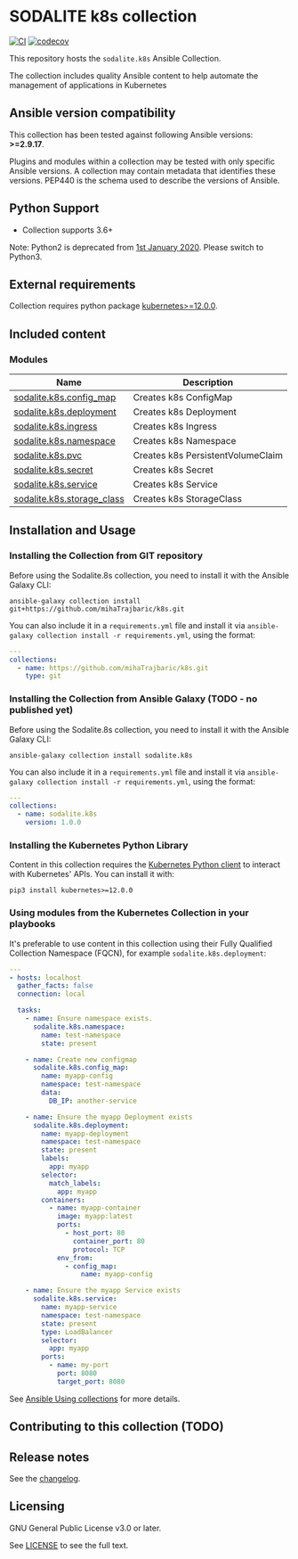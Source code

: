 # SODALITE k8s collection
<!-- Add CI and code coverage badges here. Samples included below. -->
[![CI](https://github.com/mihaTrajbaric/k8s/actions/workflows/ansible-test.yml/badge.svg?event=push)](https://github.com/mihaTrajbaric/k8s/actions/workflows/ansible-test.yml) [![codecov](https://codecov.io/gh/mihaTrajbaric/k8s/branch/main/graph/badge.svg?token=MHBEH17281)](https://codecov.io/gh/mihaTrajbaric/k8s)

<!-- Describe the collection and why a user would want to use it. What does the collection do? -->

This repository hosts the `sodalite.k8s` Ansible Collection.

The collection includes quality Ansible content to help automate the management of applications in Kubernetes

<!--start requires_ansible-->
## Ansible version compatibility

This collection has been tested against following Ansible versions: **>=2.9.17**.

Plugins and modules within a collection may be tested with only specific Ansible versions.
A collection may contain metadata that identifies these versions.
PEP440 is the schema used to describe the versions of Ansible.
<!--end requires_ansible-->

## Python Support

* Collection supports 3.6+

Note: Python2 is deprecated from [1st January 2020](https://www.python.org/doc/sunset-python-2/). Please switch to Python3.

## External requirements

Collection requires python package [kubernetes>=12.0.0](https://pypi.org/project/kubernetes/).

## Included content

<!--start collection content-->
### Modules
Name | Description
--- | ---
[sodalite.k8s.config_map](https://github.com/mihaTrajbaric/k8s/blob/main/docs/sodalite.k8s.config_map_module.rst)|Creates k8s ConfigMap
[sodalite.k8s.deployment](https://github.com/mihaTrajbaric/k8s/blob/main/docs/sodalite.k8s.deployment_module.rst)|Creates k8s Deployment
[sodalite.k8s.ingress](https://github.com/mihaTrajbaric/k8s/blob/main/docs/sodalite.k8s.ingress_module.rst)|Creates k8s Ingress
[sodalite.k8s.namespace](https://github.com/mihaTrajbaric/k8s/blob/main/docs/sodalite.k8s.namespace_module.rst)|Creates k8s Namespace
[sodalite.k8s.pvc](https://github.com/mihaTrajbaric/k8s/blob/main/docs/sodalite.k8s.pvc_module.rst)|Creates k8s PersistentVolumeClaim
[sodalite.k8s.secret](https://github.com/mihaTrajbaric/k8s/blob/main/docs/sodalite.k8s.secret_module.rst)|Creates k8s Secret
[sodalite.k8s.service](https://github.com/mihaTrajbaric/k8s/blob/main/docs/sodalite.k8s.service_module.rst)|Creates k8s Service
[sodalite.k8s.storage_class](https://github.com/mihaTrajbaric/k8s/blob/main/docs/sodalite.k8s.storage_class_module.rst)|Creates k8s StorageClass

<!--end collection content-->

## Installation and Usage

### Installing the Collection from GIT repository

Before using the Sodalite.8s collection, you need to install it with the Ansible Galaxy CLI:

    ansible-galaxy collection install git+https://github.com/mihaTrajbaric/k8s.git

You can also include it in a `requirements.yml` file and install it via `ansible-galaxy collection install -r requirements.yml`, using the format:

```yaml
---
collections:
  - name: https://github.com/mihaTrajbaric/k8s.git
    type: git
```


### Installing the Collection from Ansible Galaxy (TODO - no published yet)

Before using the Sodalite.8s collection, you need to install it with the Ansible Galaxy CLI:

    ansible-galaxy collection install sodalite.k8s

You can also include it in a `requirements.yml` file and install it via `ansible-galaxy collection install -r requirements.yml`, using the format:

```yaml
---
collections:
  - name: sodalite.k8s
    version: 1.0.0
```

### Installing the Kubernetes Python Library

Content in this collection requires the [Kubernetes Python client](https://pypi.org/project/kubernetes/) to interact with Kubernetes' APIs. You can install it with:

    pip3 install kubernetes>=12.0.0

### Using modules from the Kubernetes Collection in your playbooks

It's preferable to use content in this collection using their Fully Qualified Collection Namespace (FQCN), for example `sodalite.k8s.deployment`:

```yaml
---
- hosts: localhost
  gather_facts: false
  connection: local

  tasks:
    - name: Ensure namespace exists.
      sodalite.k8s.namespace:
        name: test-namespace
        state: present

    - name: Create new configmap
      sodalite.k8s.config_map:
        name: myapp-config
        namespace: test-namespace
        data:
          DB_IP: another-service

    - name: Ensure the myapp Deployment exists
      sodalite.k8s.deployment:
        name: myapp-deployment
        namespace: test-namespace
        state: present
        labels:
          app: myapp
        selector:
          match_labels:
            app: myapp
        containers:
          - name: myapp-container
            image: myapp:latest
            ports:
              - host_port: 80
                container_port: 80
                protocol: TCP
            env_from:
              - config_map:
                  name: myapp-config

    - name: Ensure the myapp Service exists
      sodalite.k8s.service:
        name: myapp-service
        namespace: test-namespace
        state: present
        type: LoadBalancer
        selector:
          app: myapp
        ports:
          - name: my-port
            port: 8080
            target_port: 8080
```

See [Ansible Using collections](https://docs.ansible.com/ansible/latest/user_guide/collections_using.html) for more details.

## Contributing to this collection (TODO)

<!--Describe how the community can contribute to your collection. At a minimum, include how and where users can create issues to report problems or request features for this collection.  List contribution requirements, including preferred workflows and necessary testing, so you can benefit from community PRs. If you are following general Ansible contributor guidelines, you can link to - [Ansible Community Guide](https://docs.ansible.com/ansible/latest/community/index.html). -->


## Release notes

See the [changelog](https://github.com/mihaTrajbaric/k8s/tree/main/CHANGELOG.rst).

<!-- ## Roadmap -->

<!-- Optional. Include the roadmap for this collection, and the proposed release/versioning strategy so users can anticipate the upgrade/update cycle. -->

## Licensing

<!-- Include the appropriate license information here and a pointer to the full licensing details. If the collection contains modules migrated from the ansible/ansible repo, you must use the same license that existed in the ansible/ansible repo. See the GNU license example below. -->

GNU General Public License v3.0 or later.

See [LICENSE](https://www.gnu.org/licenses/gpl-3.0.txt) to see the full text.


